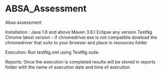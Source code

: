 # ABSA_Assessment
Absa assessment

Installation : 
Java 1.8 and above
Maven 3.6.1
Eclipse any version
TestNg
Chrome latest version - if chromedriver.exe is not compatible dowload the chromedriver that suits to your browser and place in resources folder

Execution:
Run testNg.xml using TestNg suite

Reports:
Once the execution is completed results will be stored in reports folder with the name of execution date and time of execution
